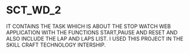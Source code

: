 # SCT_WD_2
IT CONTAINS THE TASK WHICH IS ABOUT THE STOP WATCH WEB APPLICATION WITH THE FUNCTIONS START,PAUSE AND RESET AND ALSO INCLUDE THE LAP AND LAPS LIST. I USED THIS PROJECT IN THE SKILL CRAFT TECHNOLOGY INTERSHIP.
